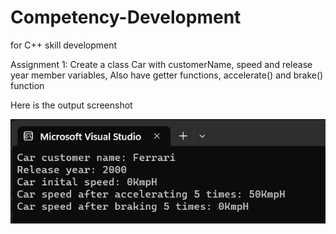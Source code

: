 # Competency-Development
for C++ skill development

Assignment 1:
Create a class Car with customerName, speed and release year member variables, 
Also have getter functions, accelerate() and brake() function

Here is the output screenshot

![Output](Output_ss.png)
